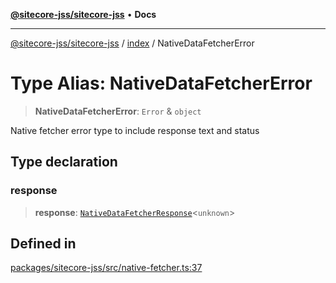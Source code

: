 [**@sitecore-jss/sitecore-jss**](../../README.md) • **Docs**

***

[@sitecore-jss/sitecore-jss](../../README.md) / [index](../README.md) / NativeDataFetcherError

# Type Alias: NativeDataFetcherError

> **NativeDataFetcherError**: `Error` & `object`

Native fetcher error type to include response text and status

## Type declaration

### response

> **response**: [`NativeDataFetcherResponse`](../interfaces/NativeDataFetcherResponse.md)\<`unknown`\>

## Defined in

[packages/sitecore-jss/src/native-fetcher.ts:37](https://github.com/Sitecore/jss/blob/5b4314b712f0ff68b2830199db3aeba34caef55e/packages/sitecore-jss/src/native-fetcher.ts#L37)
